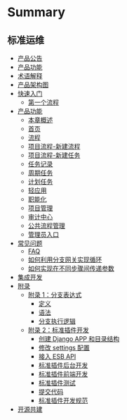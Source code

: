 # Summary

## 标准运维
* [产品公告](https://bk.tencent.com/s-mart/community/question/4058?type=answer)
* [产品功能](UserGuide/Overview/README.md)
* [术语解释](UserGuide/Term/glossary.md)
* [产品架构图](UserGuide/ProductArchitecture/framework.md)
* [快速入门]()
    * [第一个流程](UserGuide/QuickStart/job_flow.md)
* [产品功能]()
    * [本章概述](UserGuide/ProductFeatures/function.md)
    * [首页](UserGuide/ProductFeatures/page.md)
    * [流程](UserGuide/ProductFeatures/flow.md)
    * [项目流程-新建流程](UserGuide/ProductFeatures/flow-edit.md)
    * [项目流程-新建任务](UserGuide/ProductFeatures/flow-new_task.md)
    * [任务记录](UserGuide/ProductFeatures/record.md)
    * [周期任务](UserGuide/ProductFeatures/periodic_task.md)
    * [计划任务](UserGuide/ProductFeatures/clock_task.md)
    * [轻应用](UserGuide/ProductFeatures/use.md)
    * [职能化](UserGuide/ProductFeatures/function_task.md)
    * [项目管理](UserGuide/ProductFeatures/project_management.md)
    * [审计中心](UserGuide/ProductFeatures/audit.md)
    * [公共流程管理](UserGuide/ProductFeatures/common_flow.md)
    * [管理员入口](UserGuide/ProductFeatures/administrator_portal.md)
* [常见问题]()
    * [FAQ](UserGuide/FAQ/FAQ.md)
    * [如何利用分支网关实现循环](UserGuide/FAQ/loop.md)
    * [如何实现在不同步骤间传递参数](UserGuide/FAQ/pass-variables.md)
* [集成开发](../DevelopTools/sops.md)
* [附录]()
    * [附录 1：分支表达式]()
        * [定义](UserGuide/Appendix/define.md)
        * [语法](UserGuide/Appendix/grammar.md)
        * [分支执行逻辑](UserGuide/Appendix/logic.md)
    * [附录 2：标准插件开发]()
        * [创建 Django APP 和目录结构](UserGuide/Appendix/Django.md)
        * [修改 settings 配置](UserGuide/Appendix/settings.md)
        * [接入 ESB API](UserGuide/Appendix/ESB.md)
        * [标准插件后台开发](UserGuide/Appendix/atomic.md)
        * [标准插件前端开发](UserGuide/Appendix/front.md)
        * [标准插件测试](UserGuide/Appendix/test.md)
        * [提交代码](UserGuide/Appendix/submit.md)
        * [标准插件开发规范](UserGuide/Appendix/specification.md)
* [开源共建](https://github.com/TencentBlueKing/bk-sops)
